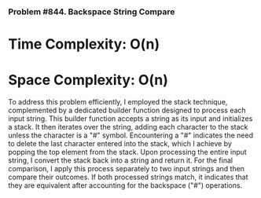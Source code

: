 ### Problem #844. Backspace String Compare

# Time Complexity: O(n)
# Space Complexity: O(n)

To address this problem efficiently, I employed the stack technique, complemented by a dedicated builder function designed to process each input string. This builder function accepts a string as its input and initializes a stack. It then iterates over the string, adding each character to the stack unless the character is a "#" symbol. Encountering a "#" indicates the need to delete the last character entered into the stack, which I achieve by popping the top element from the stack. Upon processing the entire input string, I convert the stack back into a string and return it. For the final comparison, I apply this process separately to two input strings and then compare their outcomes. If both processed strings match, it indicates that they are equivalent after accounting for the backspace ("#") operations.
